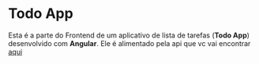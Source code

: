 # Todo App

Esta é a parte do Frontend de um aplicativo de lista de tarefas (**Todo App**) desenvolvido com **Angular**. Ele é alimentado pela api que vc vai encontrar [aqui](https://github.com/bianatriz/BackTodo)
